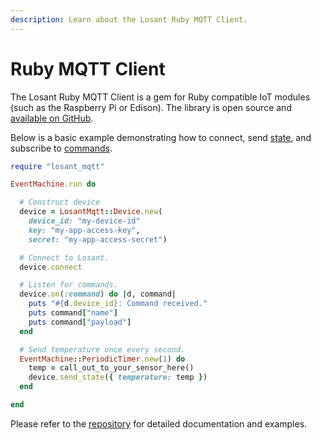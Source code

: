 ```yaml
---
description: Learn about the Losant Ruby MQTT Client.
---
```


# Ruby MQTT Client

The Losant Ruby MQTT Client is a gem for Ruby compatible IoT modules (such as the Raspberry Pi or Edison). The library is open source and <a href="https://github.com/Losant/losant-mqtt-ruby" target="_blank">available on GitHub</a>.

Below is a basic example demonstrating how to connect, send [state](/devices/state/), and subscribe to [commands](/devices/commands/).

```ruby
require "losant_mqtt"

EventMachine.run do

  # Construct device
  device = LosantMqtt::Device.new(
    device_id: "my-device-id"
    key: "my-app-access-key",
    secret: "my-app-access-secret")

  # Connect to Losant.
  device.connect

  # Listen for commands.
  device.on(:command) do |d, command|
    puts "#{d.device_id}: Command received."
    puts command["name"]
    puts command["payload"]
  end

  # Send temperature once every second.
  EventMachine::PeriodicTimer.new(1) do
    temp = call_out_to_your_sensor_here()
    device.send_state({ temperature: temp })
  end

end
```

Please refer to the <a href="https://github.com/Losant/losant-mqtt-ruby" target="_blank">repository</a> for detailed documentation and examples.
